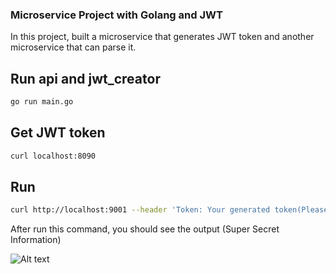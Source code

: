 ### Microservice Project with Golang and JWT

In this project, built a microservice that generates JWT token and another microservice that can parse it.

## Run api and jwt_creator

```bash
go run main.go
```
## Get JWT token

```bash
curl localhost:8090
```

## Run

```bash
curl http://localhost:9001 --header 'Token: Your generated token(Please paste your token with one space at the begining)'
```

After run this command, you should see the output (Super Secret Information)

![Alt text](/Users/mojave/Desktop/microservice.png "Optional title")